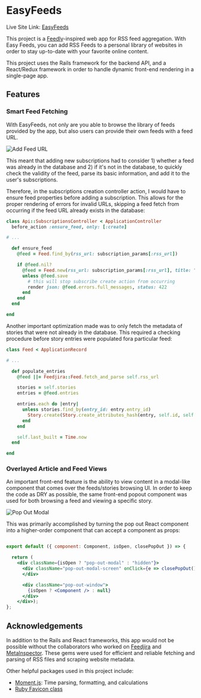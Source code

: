 # EasyFeeds

Live Site Link: [EasyFeeds](http://www.easyfeeds.xyz)

This project is a [Feedly](http://feedly.com)-inspired web app for RSS feed aggregation. With Easy Feeds, you can add RSS Feeds to a personal library of websites in order to stay up-to-date with your favorite online content.

This project uses the Rails framework for the backend API, and a React/Redux framework in order to handle dynamic front-end rendering in a single-page app.

## Features

### Smart Feed Fetching

With EasyFeeds, not only are you able to browse the library of feeds provided by the app, but also users can provide their own feeds with a feed URL.

![Add Feed URL][add-feed-url]

This meant that adding new subscriptions had to consider 1) whether a feed was already in the database and 2) if it's not in the database, to quickly check the validity of the feed, parse its basic information, and add it to the user's subscriptions.

Therefore, in the subscriptions creation controller action, I would have to ensure feed properties before adding a subscription. This allows for the proper rendering of errors for invalid URLs, skipping a feed fetch from occurring if the feed URL already exists in the database:
```Ruby
class Api::SubscriptionsController < ApplicationController
  before_action :ensure_feed, only: [:create]

# ...

  def ensure_feed
    @feed = Feed.find_by(rss_url: subscription_params[:rss_url])

    if @feed.nil?
      @feed = Feed.new(rss_url: subscription_params[:rss_url], title: "New Feed")
      unless @feed.save
        # this will stop subscribe create action from occurring
        render json: @feed.errors.full_messages, status: 422
      end
    end
  end

end
```

Another important optimization made was to only fetch the metadata of stories that were not already in the database. This required a checking procedure before story entries were populated fora particular feed:

```Ruby
class Feed < ApplicationRecord

# ...

  def populate_entries
    @feed ||= Feedjira::Feed.fetch_and_parse self.rss_url

    stories = self.stories
    entries = @feed.entries

    entries.each do |entry|
      unless stories.find_by(entry_id: entry.entry_id)
        Story.create(Story.create_attributes_hash(entry, self.id, self.title))
      end
    end

    self.last_built = Time.now
  end

end
```
### Overlayed Article and Feed Views

An important front-end feature is the ability to view content in a modal-like component that comes over the feeds/stories browsing UI. In order to keep the code as DRY as possible, the same front-end popout component was used for both browsing a feed and viewing a specific story.


![Pop Out Modal][pop-out-modal]

This was primarily accomplished by turning the pop out React component into a higher-order component that can accept a component as props:

```jsx

export default ({ component: Component, isOpen, closePopOut }) => {

  return (
    <div className={isOpen ? "pop-out-modal" : "hidden"}>
      <div className="pop-out-modal-screen" onClick={e => closePopOut() }>
      </div>

      <div className="pop-out-window">
        {isOpen ? <Component /> : null}
      </div>
    </div>);
};

```

## Acknowledgements

In addition to the Rails and React frameworks, this app would not be possible without the collaborators who worked on [Feedjira](https://github.com/feedjira/feedjira) and [MetaInspector](https://github.com/jaimeiniesta/metainspector). These gems were used for efficient and reliable fetching and parsing of RSS files and scraping website metadata.

Other helpful packages used in this project include:
* [Moment.js](https://github.com/moment/moment): Time parsing, formatting, and calculations
* [Ruby Favicon class](https://www.webmaster-source.com/2013/09/25/finding-a-websites-favicon-with-ruby/)


[add-feed-url]: https://raw.githubusercontent.com/etgrieco/EasyFeeds/master/docs/readme-images/add-new-feed.gif
[pop-out-modal]: https://raw.githubusercontent.com/etgrieco/EasyFeeds/master/docs/readme-images/pop-out-modal.gif
